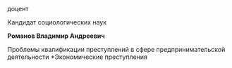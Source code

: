 доцент

Кандидат социологических наук

**Романов Владимир Андреевич**

Проблемы квалификации преступлений в сфере предпринимательской деятельности
	*Экономические преступления